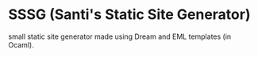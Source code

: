 # SSSG (Santi's Static Site Generator)

small static site generator made using Dream and EML templates (in Ocaml).



